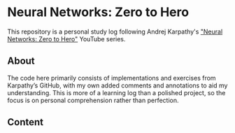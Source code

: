 # Neural Networks: Zero to Hero

This repository is a personal study log following Andrej Karpathy's ["Neural Networks: Zero to Hero"](https://www.youtube.com/playlist?list=PLAqhIrjkxbuWI23v9cThsA9GvCAUhRvKZ) YouTube series.

## About
The code here primarily consists of implementations and exercises from Karpathy’s GitHub, with my own added comments and annotations to aid my understanding. This is more of a learning log than a polished project, so the focus is on personal comprehension rather than perfection.

## Content

